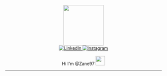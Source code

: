 <div id="header" align="center">
  <img src="https://media.giphy.com/media/O2PhyxtkFwCtUO6nen/giphy.gif" alt="" width="130"/>
</div>

<div id="links" align="center">
  <a href="linkedin.com/in/zane-jansen-van-vuuren-a0a351177">
    <img src="https://img.shields.io/badge/LinkedIn-blue?logo=linkedin&logoColor=white&style=for-the-badge" alt="LinkedIn"/>
  </a>
  <a href="instagram.com/zane_jvv/">
    <img src="https://img.shields.io/badge/Instagram-blueviolet?logo=instagram&logoColor=white&style=for-the-badge" alt="Instagram"/>
  </a>
</div>

<div id="views" align="center">
  <img src="https://komarev.com/ghpvc/?username=Zane97" alt=""/>
</div>

<div id="greet" align="center">
  <br/>
  Hi I'm @Zane97
  <image src="https://media.giphy.com/media/eNotYhz6gsoNBUzsUa/giphy.gif" alt="" width="30"/>
  <br/>
</div>

---


<!---
Zane97/Zane97 is a ✨ special ✨ repository because its `README.md` (this file) appears on your GitHub profile.
You can click the Preview link to take a look at your changes.
--->

